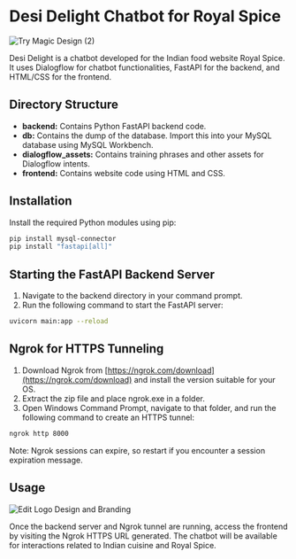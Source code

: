 # Desi Delight Chatbot for Royal Spice

![Try Magic Design (2)](https://github.com/RanaweeraHK/Food-Chatbot/assets/129282753/04c51c35-5869-4051-85f4-d3e1c10b5640)


Desi Delight is a chatbot developed for the Indian food website Royal Spice. It uses Dialogflow for chatbot functionalities, FastAPI for the backend, and HTML/CSS for the frontend.

## Directory Structure

- **backend:** Contains Python FastAPI backend code.
- **db:** Contains the dump of the database. Import this into your MySQL database using MySQL Workbench.
- **dialogflow_assets:** Contains training phrases and other assets for Dialogflow intents.
- **frontend:** Contains website code using HTML and CSS.

## Installation

Install the required Python modules using pip:

```bash
pip install mysql-connector
pip install "fastapi[all]"
```


## Starting the FastAPI Backend Server

1. Navigate to the backend directory in your command prompt.
2. Run the following command to start the FastAPI server:

```bash
uvicorn main:app --reload
```

## Ngrok for HTTPS Tunneling

1. Download Ngrok from [https://ngrok.com/download](https://ngrok.com/download) and install the version suitable for your OS.
2. Extract the zip file and place ngrok.exe in a folder.
3. Open Windows Command Prompt, navigate to that folder, and run the following command to create an HTTPS tunnel:

```bash
ngrok http 8000
```

Note: Ngrok sessions can expire, so restart if you encounter a session expiration message.

## Usage
![Edit Logo Design and Branding](https://github.com/RanaweeraHK/Food-Chatbot/assets/129282753/a8e9bd55-d072-4572-b5d4-a8ea5a7725fe)

Once the backend server and Ngrok tunnel are running, access the frontend by visiting the Ngrok HTTPS URL generated. The chatbot will be available for interactions related to Indian cuisine and Royal Spice.

